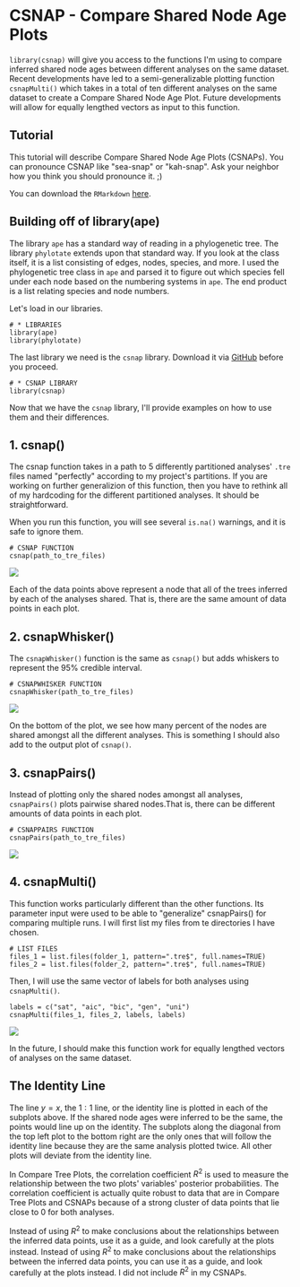 # CSNAP - Compare Shared Node Age Plots
```library(csnap)``` will give you access to the functions I'm using to compare inferred shared node ages between different analyses on the same dataset. Recent developments have led to a semi-generalizable plotting function ```csnapMulti()``` which takes in a total of ten different analyses on the same dataset to create a Compare Shared Node Age Plot. Future developments will allow for equally lengthed vectors as input to this function.

## Tutorial
This tutorial will describe Compare Shared Node Age Plots (CSNAPs). You can pronounce CSNAP like "sea-snap" or "kah-snap". Ask your neighbor how you think you should pronounce it. ;)

You can download the ```RMarkdown``` <a href="https://github.com/palautatan/csnap/blob/master/examples/csnaps.Rmd">here</a>.

## Building off of library(ape)
The library ```ape``` has a standard way of reading in a phylogenetic tree. The library ```phylotate``` extends upon that standard way. If you look at the class itself, it is a list consisting of edges, nodes, species, and more. I used the phylogenetic tree class in ```ape``` and parsed it to figure out which species fell under each node based on the numbering systems in ```ape```. The end product is a list relating species and node numbers.

Let's load in our libraries.
```{r, , warning=FALSE}
# * LIBRARIES
library(ape)
library(phylotate)
```

The last library we need is the ```csnap``` library. Download it via <a href="https://github.com/palautatan/csnap">GitHub</a> before you proceed.
```{r}
# * CSNAP LIBRARY
library(csnap)
```

Now that we have the ```csnap``` library, I'll provide examples on how to use them and their differences.

## 1. csnap()
The csnap function takes in a path to 5 differently partitioned analyses' ```.tre``` files named "perfectly" according to my project's partitions. If you are working on further generalizion of this function, then you have to rethink all of my hardcoding for the different partitioned analyses. It should be straightforward.

When you run this function, you will see several ```is.na()``` warnings, and it is safe to ignore them.

```{r, warning=FALSE, message=FALSE}
# CSNAP FUNCTION
csnap(path_to_tre_files)
```

<img src="examples/csnap.png">

Each of the data points above represent a node that all of the trees inferred by each of the analyses shared. That is, there are the same amount of data points in each plot.

## 2. csnapWhisker()
The ```csnapWhisker()``` function is the same as ```csnap()``` but adds whiskers to represent the 95% credible interval.

```{r, warning=FALSE, message=FALSE}
# CSNAPWHISKER FUNCTION
csnapWhisker(path_to_tre_files)
```
<img src="examples/csnapWhisker.png">

On the bottom of the plot, we see how many percent of the nodes are shared amongst all the different analyses. This is something I should also add to the output plot of ```csnap()```.

## 3. csnapPairs()
Instead of plotting only the shared nodes amongst all analyses, ```csnapPairs()``` plots pairwise shared nodes.That is, there can be different amounts of data points in each plot.
```{r, warning=FALSE, message=FALSE}
# CSNAPPAIRS FUNCTION
csnapPairs(path_to_tre_files)
```
<img src="examples/csnapPairs.png">

## 4. csnapMulti()
This function works particularly different than the other functions. Its parameter input were used to be able to "generalize" csnapPairs() for comparing multiple runs. I will first list my files from te directories I have chosen.
```{r}
# LIST FILES
files_1 = list.files(folder_1, pattern=".tre$", full.names=TRUE)
files_2 = list.files(folder_2, pattern=".tre$", full.names=TRUE)
```


Then, I will use the same vector of labels for both analyses using ```csnapMulti()```.
```{r, warning=FALSE, message=FALSE, fig.width=10, fig.height=10}
labels = c("sat", "aic", "bic", "gen", "uni")
csnapMulti(files_1, files_2, labels, labels)
```

<img src="examples/csnapMulti.png">

In the future, I should make this function work for equally lengthed vectors of analyses on the same dataset.

## The Identity Line
The line $y=x$, the $1:1$ line, or the identity line is plotted in each of the subplots above. If the shared node ages were inferred to be the same, the points would line up on the identity. The subplots along the diagonal from the top left plot to the bottom right are the only ones that will follow the identity line because they are the same analysis plotted twice. All other plots will deviate from the identity line.

In Compare Tree Plots, the correlation coefficient $R^2$ is used to measure the relationship between the two plots' variables' posterior probabilities. The correlation coefficient is actually quite robust to data that are in Compare Tree Plots and CSNAPs because of a strong cluster of data points that lie close to 0 for both analyses.

Instead of using $R^2$ to make conclusions about the relationships between the inferred data points, use it as a guide, and look carefully at the plots instead. Instead of using $R^2$ to make conclusions about the relationships between the inferred data points, you can use it as a guide, and look carefully at the plots instead. I did not include $R^2$ in my CSNAPs.
